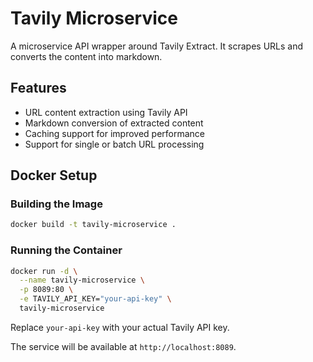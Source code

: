 # Tavily Microservice

A microservice API wrapper around Tavily Extract. It scrapes URLs and converts the content into markdown.

## Features

- URL content extraction using Tavily API
- Markdown conversion of extracted content
- Caching support for improved performance
- Support for single or batch URL processing

## Docker Setup

### Building the Image

```bash
docker build -t tavily-microservice .
```

### Running the Container

```bash
docker run -d \
  --name tavily-microservice \
  -p 8089:80 \
  -e TAVILY_API_KEY="your-api-key" \
  tavily-microservice
```

Replace `your-api-key` with your actual Tavily API key.

The service will be available at `http://localhost:8089`.
